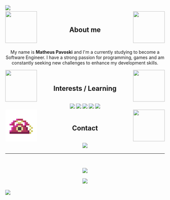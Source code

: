 <img src="https://capsule-render.vercel.app/api?type=soft&color=000000&height=60&section=header&text=Hey%20there,%20welcome%20to%20my%20%github%20profile!&fontSize=25&fontColor=FFFFFF80&animation=fadeIn&fontAlignY=25"/>
<div style="display: inline_block">
  <img align='left' width=100 height=100 src='https://media1.giphy.com/media/6o96ru5kUh8GjT9DsJ/200w.webp'>
  <img align="right" src="https://media3.giphy.com/media/ettKGFpjIRTNXtITNp/giphy.webp?cid=790b7611g55kz50pir7nvx1pm941uqrtfz95cxbpwel7u1uq&ep=v1_gifs_search&rid=giphy.webp&ct=s" width="100" height="100">
</div>
<br>
<h2 align='center'>About me</h2> 
<br>
<p align='center'>My name is <strong>Matheus Pavoski</strong> and I'm a currently studying to become a Software Engineer. I have a strong passion for programming, games and am constantly seeking new challenges to enhance my development skills.
</p>
<div style="display: inline_block">
  <img align='left' width=100 height=100 src='https://media0.giphy.com/media/v1.Y2lkPTc5MGI3NjExNDY3a3lzN3N6a210bjJvcGl1amR5a3M4Y2F1dXM1bGhrMXF4bnZ4MiZlcD12MV9naWZzX3NlYXJjaCZjdD1z/H1kmRX2Zd7B77PT4DI/giphy.webp'>
  <img align='right' width=100 height=100 src='https://media1.giphy.com/media/v1.Y2lkPTc5MGI3NjExYTllNzgyMjIwMWd2NW5kZXc1djB4aWNkMTF2a2Q4dndibWdzbzNwcyZlcD12MV9naWZzX3NlYXJjaCZjdD1z/ao9DUiTKH60XS/200.webp'>
</div>
<br>
<h2 align='center'>Interests / Learning</h2> 
<br>
<div style="display: inline_block" align='center'>
  <a href="https://www.learn-c.org/"><img src='https://img.shields.io/badge/C-000000.svg?style=for-the-badge&logo=C&logoColor=white'></a>
  <a href="https://www.learncpp.com/"><img src='https://img.shields.io/badge/C%2B%2B-000000?style=for-the-badge&logo=c%2B%2B&logoColor=white'></a>
  <a href="https://www.vim.org/"><img src="https://img.shields.io/badge/Vim-000000.svg?style=for-the-badge&logo=Vim&logoColor=white"></a>
  <a href="https://www.linux.org/pages/download/"><img src="https://img.shields.io/badge/Linux-000000.svg?style=for-the-badge&logo=Linux&logoColor=white"></a>
  <a href="https://git-scm.com/"><img src='https://img.shields.io/badge/GIT-000000?style=for-the-badge&logo=git&logoColor=white'></a>
</div>
<div style="display: inline_block">
  <img align='left' width=100 height=100 src='https://github.com/matheusPavoski/matheusPavoski/blob/main/tel.gif'>
  <img align='right' width=100 height=100 src='https://media4.giphy.com/media/cYo5kVb23PaZmwUiYk/giphy.webp?cid=ecf05e47r85n35mwkdfj420zey0qj36db16tumazxiryb67w&ep=v1_gifs_search&rid=giphy.webp&ct=s'>
</div>
<br>
<h2 align='center'>Contact</h2>
<br>
<div style="display: inline_block" align='center'>
  <a href="https://www.linkedin.com/in/matheus-pavoski-a5601b190/"><img src='https://img.shields.io/badge/LinkedIn-000000?style=for-the-badge&logo=linkedin&logoColor=white'></a>
</div>
<hr>
<br>
<p align='center'>
<img src="https://github-readme-stats.vercel.app/api/top-langs/?username=matheusPavoski&layout=compact&bg_color=000000&title_color=ffffff&text_color=ffffff&hide_border=true">
</p>
<div align='center'>
<img src="https://komarev.com/ghpvc/?username=matheusPavoski&label=Profile%20Views&color=000000"/>
</div>
<br>
<img src="https://capsule-render.vercel.app/api?type=soft&color=000000&height=60&section=footer"/>
